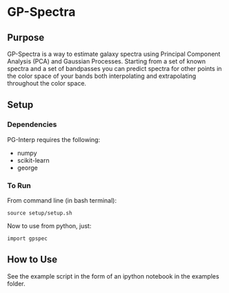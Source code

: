 # GP-Spectra

## Purpose
GP-Spectra is a way to estimate galaxy spectra using Principal Component
Analysis (PCA) and Gaussian Processes. Starting from a set of known spectra and
a set of bandpasses you can predict spectra for other points
in the color space of your bands both interpolating and extrapolating
throughout the color space.

## Setup

### Dependencies

PG-Interp requires the following:

 * numpy
 * scikit-learn
 * george

### To Run

From command line (in bash terminal):

    source setup/setup.sh

Now to use from python, just:

    import gpspec

## How to Use
See the example script in the form of an ipython notebook in the examples folder.
